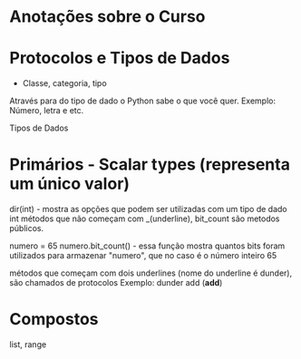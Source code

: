 # Anotações sobre o Curso

# Protocolos e Tipos de Dados

- Classe, categoria, tipo

Através para do tipo de dado o Python sabe o que você quer.
Exemplo: Número, letra e etc.

Tipos de Dados
# Primários - Scalar types (representa um único valor)

dir(int) - mostra as opções que podem ser utilizadas com um tipo de dado int
métodos que não começam com _(underline), bit_count são metodos públicos.

numero = 65
numero.bit_count() - essa função mostra quantos bits foram utilizados para armazenar "numero", que no caso é o número inteiro 65

métodos que começam com dois underlines (nome do underline é dunder), são chamados de protocolos
Exemplo: dunder add (__add__)






# Compostos
list, range